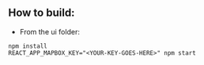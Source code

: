## How to build:

- From the ui folder:

```
npm install
REACT_APP_MAPBOX_KEY="<YOUR-KEY-GOES-HERE>" npm start
```